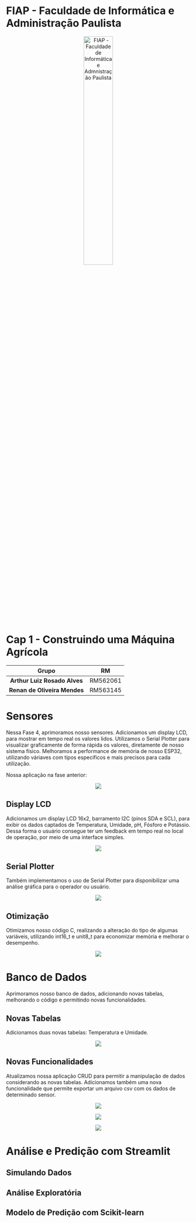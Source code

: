 # FIAP - Faculdade de Informática e Administração Paulista

<p align="center">
<a href= "https://www.fiap.com.br/"><img src="assets/logo-fiap.png" alt="FIAP - Faculdade de Informática e Admnistração Paulista" border="0" width=40% height=40%></a>
</p>

<br>

# Cap 1 - Construindo uma Máquina Agrícola

<div align="center">

|        Grupo             |                   RM                   |
|:------------------------:|:--------------------------------------:|
| **Arthur Luiz Rosado Alves** | RM562061                          |
| **Renan de Oliveira Mendes** | RM563145                          |

</div>

# Sensores

Nessa Fase 4, aprimoramos nosso sensores. Adicionamos um display LCD, para mostrar em tempo real os valores lidos.
Utilizamos o Serial Plotter para visualizar graficamente de forma rápida os valores, diretamente de nosso sistema físico.
Melhoramos a performance de memória de nosso ESP32, utilizando váriaves com tipos especificos e mais precisos para cada utilização.

Nossa aplicação na fase anterior:

<p align="center">
<img src="assets/wokwi_1.jpg" ></a>
</p>

## Display LCD
Adicionamos um display LCD 16x2, barramento I2C (pinos SDA e SCL), para exibir os dados captados de Temperatura, Umidade, pH, Fósforo e Potássio.
Dessa forma o usuário consegue ter um feedback em tempo real no local de operação, por meio de uma interface simples.


<p align="center">
<img src="assets/wokwiw.png" ></a>
</p>

## Serial Plotter
Também implementamos o uso de Serial Plotter para disponibilizar uma análise gráfica para o operador ou usuário.

<p align="center">
<img src="assets/wokwi5.png" ></a>
</p>


## Otimização
Otimizamos nosso código C, realizando a alteração do tipo de algumas variáveis, utilizando int16_t e unit8_t para economizar memória e melhorar o desempenho.

<p align="center">
<img src="assets/wokwi.png" ></a>
</p>


# Banco de Dados
Aprimoramos nosso banco de dados, adicionando novas tabelas, melhorando o código e permitindo novas funcionalidades.

## Novas Tabelas
Adicionamos duas novas tabelas: Temperatura e Umidade.

<p align="center">
<img src="assets/banco_dados5.png" ></a>
</p>


## Novas Funcionalidades
Atualizamos nossa aplicação CRUD para permitir a manipulação de dados considerando as novas tabelas.
Adicionamos também uma nova funcionalidade que permite exportar um arquivo csv com os dados de determinado sensor.

<p align="center">
<img src="assets/banco_dados1.png" ></a>
</p>

<p align="center">
<img src="assets/banco_dados.png" ></a>
</p>
<p align="center">
<img src="assets/banco_dados3.png" ></a>
</p>

# Análise e Predição com Streamlit

## Simulando Dados

## Análise Exploratória

## Modelo de Predição com Scikit-learn





